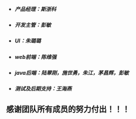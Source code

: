 * ##### 产品经理：斯浙科
* ##### 开发主管：彭敏
* ##### UI：朱璐璐
* ##### web前端：陈维强
* ##### java后端：陆翠刚，施世勇，朱江，茅昌辉，彭敏
* ##### 测试及后期支持：王海燕

## 感谢团队所有成员的努力付出！！！

##### 



